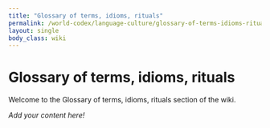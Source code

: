 ```yaml
---
title: "Glossary of terms, idioms, rituals"
permalink: /world-codex/language-culture/glossary-of-terms-idioms-rituals/
layout: single
body_class: wiki
---
```


# Glossary of terms, idioms, rituals

Welcome to the Glossary of terms, idioms, rituals section of the wiki.

_Add your content here!_ 